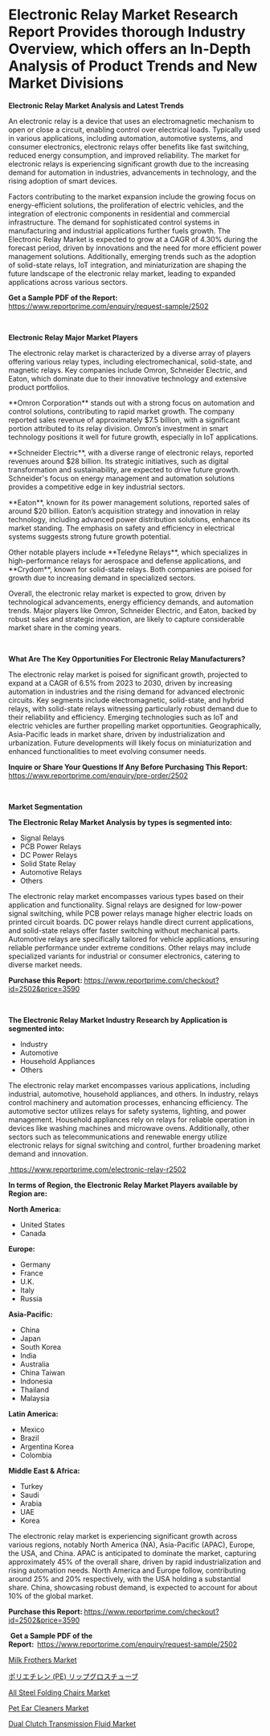 <p><h1>Electronic Relay Market Research Report Provides thorough Industry Overview, which offers an In-Depth Analysis of Product Trends and New Market Divisions</h1></p><p><strong>Electronic Relay Market Analysis and Latest Trends</strong></p>
<p><p>An electronic relay is a device that uses an electromagnetic mechanism to open or close a circuit, enabling control over electrical loads. Typically used in various applications, including automation, automotive systems, and consumer electronics, electronic relays offer benefits like fast switching, reduced energy consumption, and improved reliability. The market for electronic relays is experiencing significant growth due to the increasing demand for automation in industries, advancements in technology, and the rising adoption of smart devices.</p><p>Factors contributing to the market expansion include the growing focus on energy-efficient solutions, the proliferation of electric vehicles, and the integration of electronic components in residential and commercial infrastructure. The demand for sophisticated control systems in manufacturing and industrial applications further fuels growth. The Electronic Relay Market is expected to grow at a CAGR of 4.30% during the forecast period, driven by innovations and the need for more efficient power management solutions. Additionally, emerging trends such as the adoption of solid-state relays, IoT integration, and miniaturization are shaping the future landscape of the electronic relay market, leading to expanded applications across various sectors.</p></p>
<p><strong>Get a Sample PDF of the Report:&nbsp;</strong> <a href="https://www.reportprime.com/enquiry/request-sample/2502">https://www.reportprime.com/enquiry/request-sample/2502</a></p>
<p>&nbsp;</p>
<p><strong>Electronic Relay Major Market Players</strong></p>
<p><p>The electronic relay market is characterized by a diverse array of players offering various relay types, including electromechanical, solid-state, and magnetic relays. Key companies include Omron, Schneider Electric, and Eaton, which dominate due to their innovative technology and extensive product portfolios.</p><p>**Omron Corporation** stands out with a strong focus on automation and control solutions, contributing to rapid market growth. The company reported sales revenue of approximately $7.5 billion, with a significant portion attributed to its relay division. Omron’s investment in smart technology positions it well for future growth, especially in IoT applications.</p><p>**Schneider Electric**, with a diverse range of electronic relays, reported revenues around $28 billion. Its strategic initiatives, such as digital transformation and sustainability, are expected to drive future growth. Schneider's focus on energy management and automation solutions provides a competitive edge in key industrial sectors.</p><p>**Eaton**, known for its power management solutions, reported sales of around $20 billion. Eaton’s acquisition strategy and innovation in relay technology, including advanced power distribution solutions, enhance its market standing. The emphasis on safety and efficiency in electrical systems suggests strong future growth potential.</p><p>Other notable players include **Teledyne Relays**, which specializes in high-performance relays for aerospace and defense applications, and **Crydom**, known for solid-state relays. Both companies are poised for growth due to increasing demand in specialized sectors.</p><p>Overall, the electronic relay market is expected to grow, driven by technological advancements, energy efficiency demands, and automation trends. Major players like Omron, Schneider Electric, and Eaton, backed by robust sales and strategic innovation, are likely to capture considerable market share in the coming years.</p></p>
<p>&nbsp;</p>
<p><strong>What Are The Key Opportunities For Electronic Relay Manufacturers?</strong></p>
<p><p>The electronic relay market is poised for significant growth, projected to expand at a CAGR of 6.5% from 2023 to 2030, driven by increasing automation in industries and the rising demand for advanced electronic circuits. Key segments include electromagnetic, solid-state, and hybrid relays, with solid-state relays witnessing particularly robust demand due to their reliability and efficiency. Emerging technologies such as IoT and electric vehicles are further propelling market opportunities. Geographically, Asia-Pacific leads in market share, driven by industrialization and urbanization. Future developments will likely focus on miniaturization and enhanced functionalities to meet evolving consumer needs.</p></p>
<p><strong>Inquire or Share Your Questions If Any Before Purchasing This Report:</strong> <a href="https://www.reportprime.com/enquiry/pre-order/2502">https://www.reportprime.com/enquiry/pre-order/2502</a></p>
<p>&nbsp;</p>
<p><strong>Market Segmentation</strong></p>
<p><strong>The Electronic Relay Market Analysis by types is segmented into:</strong></p>
<p><ul><li>Signal Relays</li><li>PCB Power Relays</li><li>DC Power Relays</li><li>Solid State Relay</li><li>Automotive Relays</li><li>Others</li></ul></p>
<p><p>The electronic relay market encompasses various types based on their application and functionality. Signal relays are designed for low-power signal switching, while PCB power relays manage higher electric loads on printed circuit boards. DC power relays handle direct current applications, and solid-state relays offer faster switching without mechanical parts. Automotive relays are specifically tailored for vehicle applications, ensuring reliable performance under extreme conditions. Other relays may include specialized variants for industrial or consumer electronics, catering to diverse market needs.</p></p>
<p><strong>Purchase this Report:&nbsp;</strong><a href="https://www.reportprime.com/checkout?id=2502&price=3590">https://www.reportprime.com/checkout?id=2502&price=3590</a></p>
<p>&nbsp;</p>
<p><strong>The Electronic Relay Market Industry Research by Application is segmented into:</strong></p>
<p><ul><li>Industry</li><li>Automotive</li><li>Household Appliances</li><li>Others</li></ul></p>
<p><p>The electronic relay market encompasses various applications, including industrial, automotive, household appliances, and others. In industry, relays control machinery and automation processes, enhancing efficiency. The automotive sector utilizes relays for safety systems, lighting, and power management. Household appliances rely on relays for reliable operation in devices like washing machines and microwave ovens. Additionally, other sectors such as telecommunications and renewable energy utilize electronic relays for signal switching and control, further broadening market demand and innovation.</p></p>
<p><a href="https://www.reportprime.com/electronic-relay-r2502">&nbsp;https://www.reportprime.com/electronic-relay-r2502</a></p>
<p><strong>In terms of Region, the Electronic Relay Market Players available by Region are:</strong></p>
<p>
    <p> <strong> North America: </strong>
        <ul>
            <li>United States</li>
            <li>Canada</li>
        </ul>
        </p> 
    <p> <strong> Europe: </strong>
        <ul>
            <li>Germany</li>
            <li>France</li>
            <li>U.K.</li>
            <li>Italy</li>
            <li>Russia</li>
        </ul>
        </p> 
    <p> <strong> Asia-Pacific: </strong>
        <ul>
            <li>China</li>
            <li>Japan</li>
            <li>South Korea</li>
            <li>India</li>
            <li>Australia</li>
            <li>China Taiwan</li>
            <li>Indonesia</li>
            <li>Thailand</li>
            <li>Malaysia</li>
        </ul>
        </p> 
    <p> <strong> Latin America: </strong>
        <ul>
            <li>Mexico</li>
            <li>Brazil</li>
            <li>Argentina Korea</li>
            <li>Colombia</li>
        </ul>
        </p> 
    <p> <strong> Middle East & Africa: </strong>
        <ul>
            <li>Turkey</li>
            <li>Saudi</li>
            <li>Arabia</li>
            <li>UAE</li>
            <li>Korea</li>
        </ul>
    </p>
    </p>
<p><p>The electronic relay market is experiencing significant growth across various regions, notably North America (NA), Asia-Pacific (APAC), Europe, the USA, and China. APAC is anticipated to dominate the market, capturing approximately 45% of the overall share, driven by rapid industrialization and rising automation needs. North America and Europe follow, contributing around 25% and 20% respectively, with the USA holding a substantial share. China, showcasing robust demand, is expected to account for about 10% of the global market.</p></p>
<p><strong>Purchase this Report: </strong><a href="https://www.reportprime.com/checkout?id=2502&price=3590">https://www.reportprime.com/checkout?id=2502&price=3590</a></p>
<p>&nbsp;<strong>Get a Sample PDF of the Report:&nbsp;&nbsp;</strong><a href="https://www.reportprime.com/enquiry/request-sample/2502">https://www.reportprime.com/enquiry/request-sample/2502</a></p>
<p><strong></strong></p>
<p><p><a href="https://www.linkedin.com/pulse/strategic-roadmap-global-milk-frothers-market-insights-opportunities-sa0of?trackingId=bcTmtjaaQvSvBAVjH%2BiFvg%3D%3D">Milk Frothers Market</a></p><p><a href="https://medium.com/@leigh4852023/polyethylene-pe-lip-gloss-tube-market-%E3%81%AF-%E3%82%B3%E3%82%B9%E3%83%88%E7%AE%A1%E7%90%86%E3%81%A8%E5%8A%B9%E7%8E%87%E5%90%91%E4%B8%8A%E3%82%92%E5%84%AA%E5%85%88%E3%81%97%E3%81%BE%E3%81%99-%E3%81%95%E3%82%89%E3%81%AB-%E5%A0%B1%E5%91%8A%E6%9B%B8%E3%81%AF%E5%B8%82%E5%A0%B4%E3%81%AE%E9%9C%80%E8%A6%81%E9%9D%A2%E3%81%A8%E4%BE%9B%E7%B5%A6%E9%9D%A2%E3%81%AE%E4%B8%A1%E6%96%B9%E3%82%92%E3%82%AB%E3%83%90%E3%83%BC%E3%81%97%E3%81%A6%E3%81%84%E3%81%BE%E3%81%99-5527560fccff">ポリエチレン (PE) リップグロスチューブ</a></p><p><a href="https://medium.com/@colin.dunca43545/the-market-for-all-steel-folding-chairs-market-is-examined-in-this-report-along-with-the-factors-ea823ac2a52a">All Steel Folding Chairs Market</a></p><p><a href="https://medium.com/@colin.dunca43545/the-pet-ear-cleaners-market-prioritizes-cost-control-and-efficiency-enhancement-bb2b2eaae2fd">Pet Ear Cleaners Market</a></p><p><a href="https://issuu.com/reportprime-2/docs/dual-clutch-transmission-fluid-mark_c07e9529a4baf2">Dual Clutch Transmission Fluid Market</a></p></p>